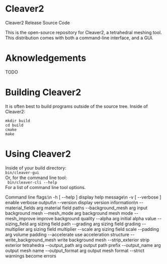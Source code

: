 Cleaver2
========

Cleaver2 Release Source Code

This is the open-source repository for Cleaver2, a tetrahedral meshing tool. 
This distribution comes with both a command-line interface, and a GUI.

Aknowledgements
========

TODO

Building Cleaver2
========

It is often best to build programs outside of the source tree. Inside of Cleaver2:

<code>mkdir build</code><br/>
<code>cd build</code><br/>
<code>cmake</code><br/>
<code>make</code><br/>

Using Cleaver2
========
Inside of your build directory:<br/>
<code>bin/cleaver-gui</code><br/>
Or, for the command line tool:<br/>
<code> bin/cleaver-cli --help</code><br/>
For a list of command line tool options.

Command line flags:\n
  -h [ --help ]            display help message\n
  -v [ --verbose ]         enable verbose output\n
  --version                display version information\n
  --material_fields arg    material field paths
  --background_mesh arg    input background mesh
  --mesh_mode arg          background mesh mode
  --mesh_improve           improve background quality
  --alpha arg              initial alpha value
  --sizing_field arg       sizing field path
  --grading arg            sizing field grading
  --multiplier arg         sizing field multiplier
  --scale arg              sizing field scale
  --padding arg            volume padding
  --accelerate             use acceleration structure
  --write_background_mesh  write background mesh
  --strip_exterior         strip exterior tetrahedra
  --output_path arg        output path prefix
  --output_name arg        output mesh name
  --output_format arg      output mesh format
  --strict                 warnings become errors
